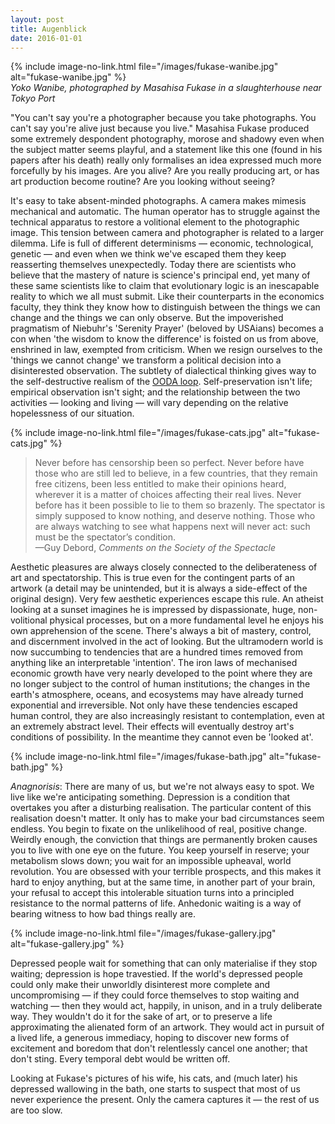 ```yaml
---
layout: post
title: Augenblick
date: 2016-01-01
---
```


{% include image-no-link.html file="/images/fukase-wanibe.jpg" alt="fukase-wanibe.jpg" %}  
*Yoko Wanibe, photographed by Masahisa Fukase in a slaughterhouse near Tokyo Port*

"You can't say you're a photographer because you take photographs. You can't say you're alive just because you live." Masahisa Fukase produced some extremely despondent photography, morose and shadowy even when the subject matter seems playful, and a statement like this one (found in his papers after his death) really only formalises an idea expressed much more forcefully by his images. Are you alive? Are you really producing art, or has art production become routine? Are you looking without seeing?

It's easy to take absent-minded photographs. A camera makes mimesis mechanical and automatic. The human operator has to struggle against the technical apparatus to restore a volitional element to the photographic image. This tension between camera and photographer is related to a larger dilemma. Life is full of different determinisms — economic, technological, genetic — and even when we think we've escaped them they keep reasserting themselves unexpectedly. Today there are scientists who believe that the mastery of nature is science's principal end, yet many of these same scientists like to claim that evolutionary logic is an inescapable reality to which we all must submit. Like their counterparts in the economics faculty, they think they know how to distinguish between the things we can change and the things we can only observe. But the impoverished pragmatism of Niebuhr's 'Serenity Prayer' (beloved by USAians) becomes a con when 'the wisdom to know the difference' is foisted on us from above, enshrined in law, exempted from criticism. When we resign ourselves to the 'things we cannot change' we transform a political decision into a disinterested observation. The subtlety of dialectical thinking gives way to the self-destructive realism of the [OODA loop](https://en.wikipedia.org/wiki/OODA_loop). Self-preservation isn't life; empirical observation isn't sight; and the relationship between the two activities — looking and living — will vary depending on the relative hopelessness of our situation.

{% include image-no-link.html file="/images/fukase-cats.jpg" alt="fukase-cats.jpg" %}  

>Never before has censorship been so perfect. Never before have those who are still led to believe, in a few countries, that they remain free citizens, been less entitled to make their opinions heard, wherever it is a matter of choices affecting their real lives. Never before has it been possible to lie to them so brazenly. The spectator is simply supposed to know nothing, and deserve nothing. Those who are always watching to see what happens next will never act: such must be the spectator’s condition.  
—Guy Debord, *Comments on the Society of the Spectacle*

Aesthetic pleasures are always closely connected to the deliberateness of art and spectatorship. This is true even for the contingent parts of an artwork (a detail may be unintended, but it is always a side-effect of the original design). Very few aesthetic experiences escape this rule. An atheist looking at a sunset imagines he is impressed by dispassionate, huge, non-volitional physical processes, but on a more fundamental level he enjoys his own apprehension of the scene. There's always a bit of mastery, control, and discernment involved in the act of looking. But the ultramodern world is now succumbing to tendencies that are a hundred times removed from anything like an interpretable 'intention'. The iron laws of mechanised economic growth have very nearly developed to the point where they are no longer subject to the control of human institutions; the changes in the earth's atmosphere, oceans, and ecosystems may have already turned exponential and irreversible. Not only have these tendencies escaped human control, they are also increasingly resistant to contemplation, even at an extremely abstract level. Their effects will eventually destroy art's conditions of possibility. In the meantime they cannot even be 'looked at'.

{% include image-no-link.html file="/images/fukase-bath.jpg" alt="fukase-bath.jpg" %}  

*Anagnorisis*: There are many of us, but we're not always easy to spot. We live like we're anticipating something. Depression is a condition that overtakes you after a disturbing realisation. The particular content of this realisation doesn't matter. It only has to make your bad circumstances seem endless. You begin to fixate on the unlikelihood of real, positive change. Weirdly enough, the conviction that things are permanently broken causes you to live with one eye on the future. You keep yourself in reserve; your metabolism slows down; you wait for an impossible upheaval, world revolution. You are obsessed with your terrible prospects, and this makes it hard to enjoy anything, but at the same time, in another part of your brain, your refusal to accept this intolerable situation turns into a principled resistance to the normal patterns of life. Anhedonic waiting is a way of bearing witness to how bad things really are.

{% include image-no-link.html file="/images/fukase-gallery.jpg" alt="fukase-gallery.jpg" %}  

Depressed people wait for something that can only materialise if they stop waiting; depression is hope travestied. If the world's depressed people could only make their unworldly disinterest more complete and uncompromising — if they could force themselves to stop waiting and watching — then they would act, happily, in unison, and in a truly deliberate way. They wouldn't do it for the sake of art, or to preserve a life approximating the alienated form of an artwork. They would act in pursuit of a lived life, a generous immediacy, hoping to discover new forms of excitement and boredom that don't relentlessly cancel one another; that don't sting. Every temporal debt would be written off.

Looking at Fukase's pictures of his wife, his cats, and (much later) his depressed wallowing in the bath, one starts to suspect that most of us never experience the present. Only the camera captures it — the rest of us are too slow.